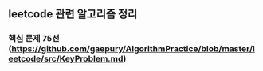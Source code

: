 ## leetcode 관련 알고리즘 정리


### 핵심 문제 75선(https://github.com/gaepury/AlgorithmPractice/blob/master/leetcode/src/KeyProblem.md)
